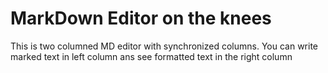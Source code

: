 # MarkDown Editor on the knees

This is two columned MD editor with synchronized columns. You can write marked text in left column ans see formatted text in  the right column